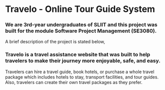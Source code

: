 # Travelo - Online Tour Guide System

### We are 3rd-year undergraduates of SLIIT and this project was built for the module Software Project Management (SE3080).
A brief description of the project is stated below,

### Travelo is a travel assistance website that was built to help travelers to make their journey more enjoyable, safe, and easy.
Travelers can hire a travel guide, book hotels, or purchase a whole travel package which includes hotels to stay, transport facilities, and tour guides.
Also, travelers can create their own travel packages as they prefer.
